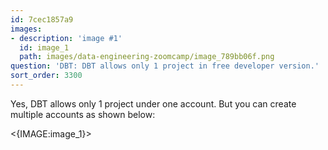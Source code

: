 ```yaml
---
id: 7cec1857a9
images:
- description: 'image #1'
  id: image_1
  path: images/data-engineering-zoomcamp/image_789bb06f.png
question: 'DBT: DBT allows only 1 project in free developer version.'
sort_order: 3300
---
```


Yes, DBT allows only 1 project under one account. But you can create multiple accounts as shown below:

<{IMAGE:image_1}>
